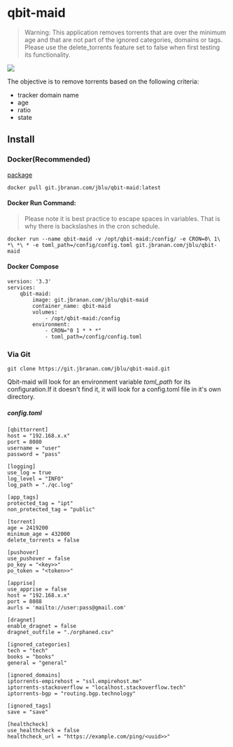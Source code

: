 
# qbit-maid
> Warning: This application removes torrents that are over the minimum age and that are not part of the ignored categories, domains or tags. Please use the delete_torrents feature set to false when first testing its functionality.

![](https://drone.jbranan.com/api/badges/jblu/phc/status.svg)

The objective is to remove torrents based on the following criteria:
- tracker domain name
- age
- ratio
- state

## Install
### Docker(Recommended)

[package ](https://git.jbranan.com/jblu/-/packages/container/qbit-maid/latest)

    docker pull git.jbranan.com/jblu/qbit-maid:latest

#### Docker Run Command:

> Please note it is best practice to escape spaces in variables. That is why there is backslashes in the cron schedule.

    docker run --name qbit-maid -v /opt/qbit-maid:/config/ -e CRON=0\ 1\ *\ *\ * -e toml_path=/config/config.toml git.jbranan.com/jblu/qbit-maid

#### Docker Compose

```
version: '3.3'
services:
    qbit-maid:
        image: git.jbranan.com/jblu/qbit-maid
        container_name: qbit-maid
        volumes:
            - /opt/qbit-maid:/config
        environment:
            - CRON="0 1 * * *"
            - toml_path=/config/config.toml
```
### Via Git
    git clone https://git.jbranan.com/jblu/qbit-maid.git

Qbit-maid will look for an environment variable *toml_path* for its configuration.If it doesn't find it, it will look for a config.toml file in it's own directory.
##### config.toml
```
[qbittorrent]
host = "192.168.x.x"
port = 8080
username = "user"
password = "pass"

[logging]
use_log = true
log_level = "INFO"
log_path = "./qc.log"

[app_tags]
protected_tag = "ipt"
non_protected_tag = "public"

[torrent]
age = 2419200
minimum_age = 432000
delete_torrents = false

[pushover]
use_pushover = false
po_key = "<key>>"
po_token = "<token>>"

[apprise]
use_apprise = false
host = "192.168.x.x"
port = 8088
aurls = 'mailto://user:pass@gmail.com'

[dragnet]
enable_dragnet = false
dragnet_outfile = "./orphaned.csv"

[ignored_categories]
tech = "tech"
books = "books"
general = "general"

[ignored_domains]
iptorrents-empirehost = "ssl.empirehost.me"
iptorrents-stackoverflow = "localhost.stackoverflow.tech"
iptorrents-bgp = "routing.bgp.technology"

[ignored_tags]
save = "save"

[healthcheck]
use_healthcheck = false
healthcheck_url = "https://example.com/ping/<uuid>>"
```